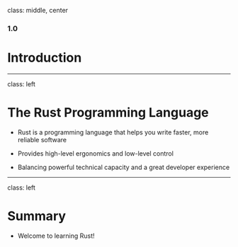 class: middle, center

### 1.0

# Introduction

---
class: left

# The Rust Programming Language

* Rust is a programming language that helps you write faster, more reliable software

* Provides high-level ergonomics and low-level control

* Balancing powerful technical capacity and a great developer experience

---
class: left

# Summary

* Welcome to learning Rust!
